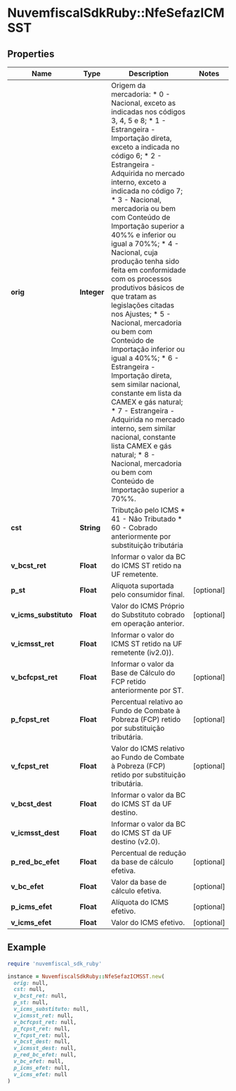 # NuvemfiscalSdkRuby::NfeSefazICMSST

## Properties

| Name | Type | Description | Notes |
| ---- | ---- | ----------- | ----- |
| **orig** | **Integer** | Origem da mercadoria:  * 0 - Nacional, exceto as indicadas nos códigos 3, 4, 5 e 8;  * 1 - Estrangeira - Importação direta, exceto a indicada no código 6;  * 2 - Estrangeira - Adquirida no mercado interno, exceto a indicada no código 7;  * 3 - Nacional, mercadoria ou bem com Conteúdo de Importação superior a 40%% e inferior ou igual a 70%%;  * 4 - Nacional, cuja produção tenha sido feita em conformidade com os processos produtivos básicos de que tratam as legislações citadas nos Ajustes;  * 5 - Nacional, mercadoria ou bem com Conteúdo de Importação inferior ou igual a 40%%;  * 6 - Estrangeira - Importação direta, sem similar nacional, constante em lista da CAMEX e gás natural;  * 7 - Estrangeira - Adquirida no mercado interno, sem similar nacional, constante lista CAMEX e gás natural;  * 8 - Nacional, mercadoria ou bem com Conteúdo de Importação superior a 70%%. |  |
| **cst** | **String** | Tributção pelo ICMS  * 41 - Não Tributado  * 60 - Cobrado anteriormente por substituição tributária |  |
| **v_bcst_ret** | **Float** | Informar o valor da BC do ICMS ST retido na UF remetente. |  |
| **p_st** | **Float** | Aliquota suportada pelo consumidor final. | [optional] |
| **v_icms_substituto** | **Float** | Valor do ICMS Próprio do Substituto cobrado em operação anterior. | [optional] |
| **v_icmsst_ret** | **Float** | Informar o valor do ICMS ST retido na UF remetente (iv2.0)). |  |
| **v_bcfcpst_ret** | **Float** | Informar o valor da Base de Cálculo do FCP retido anteriormente por ST. | [optional] |
| **p_fcpst_ret** | **Float** | Percentual relativo ao Fundo de Combate à Pobreza (FCP) retido por substituição tributária. | [optional] |
| **v_fcpst_ret** | **Float** | Valor do ICMS relativo ao Fundo de Combate à Pobreza (FCP) retido por substituição tributária. | [optional] |
| **v_bcst_dest** | **Float** | Informar o valor da BC do ICMS ST da UF destino. |  |
| **v_icmsst_dest** | **Float** | Informar o valor da BC do ICMS ST da UF destino (v2.0). |  |
| **p_red_bc_efet** | **Float** | Percentual de redução da base de cálculo efetiva. | [optional] |
| **v_bc_efet** | **Float** | Valor da base de cálculo efetiva. | [optional] |
| **p_icms_efet** | **Float** | Alíquota do ICMS efetivo. | [optional] |
| **v_icms_efet** | **Float** | Valor do ICMS efetivo. | [optional] |

## Example

```ruby
require 'nuvemfiscal_sdk_ruby'

instance = NuvemfiscalSdkRuby::NfeSefazICMSST.new(
  orig: null,
  cst: null,
  v_bcst_ret: null,
  p_st: null,
  v_icms_substituto: null,
  v_icmsst_ret: null,
  v_bcfcpst_ret: null,
  p_fcpst_ret: null,
  v_fcpst_ret: null,
  v_bcst_dest: null,
  v_icmsst_dest: null,
  p_red_bc_efet: null,
  v_bc_efet: null,
  p_icms_efet: null,
  v_icms_efet: null
)
```

